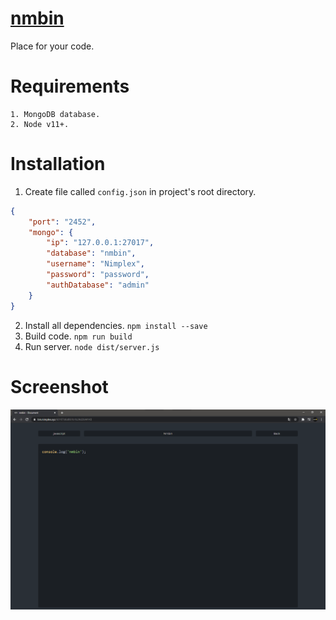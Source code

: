 # [nmbin](https://bin.nimplex.xyz)
Place for your code.

# Requirements
```
1. MongoDB database.
2. Node v11+.
```

# Installation
1. Create file called `config.json` in project's root directory.
```json
{
    "port": "2452",
    "mongo": { 
        "ip": "127.0.0.1:27017", 
        "database": "nmbin", 
        "username": "Nimplex", 
        "password": "password",
        "authDatabase": "admin"
    }
}
```
2. Install all dependencies.
`npm install --save`
3. Build code.
`npm run build`
4. Run server.
`node dist/server.js`

# Screenshot

![Screenshot](/public/assets/screenshot.png)
